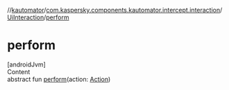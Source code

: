 //[kautomator](../../index.md)/[com.kaspersky.components.kautomator.intercept.interaction](../index.md)/[UiInteraction](index.md)/[perform](perform.md)



# perform  
[androidJvm]  
Content  
abstract fun [perform](perform.md)(action: [Action](index.md))  




